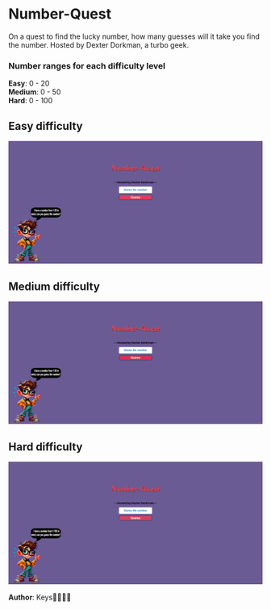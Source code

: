 # Number-Quest
On a quest to find the lucky number, how many guesses will it take you find the number. Hosted by Dexter Dorkman, a turbo geek.

### Number ranges for each difficulty level
**Easy**: 0 - 20  
**Medium**: 0 - 50  
**Hard**: 0 - 100  

## Easy difficulty
![Number Quest hard difficulty](screenshots/Number-quest-easy-difficulty.png)

## Medium difficulty
![Number Quest hard difficulty](screenshots/Number-quest-medium-difficulty.png)

## Hard difficulty
![Number Quest hard difficulty](screenshots/Number-quest-hard-difficulty.png)

**Author**: Keys🚀👩🏽‍💻
